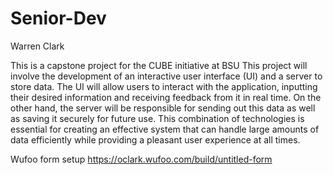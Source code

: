 # Senior-Dev
Warren Clark

This is a capstone project for the CUBE initiative at BSU This project will involve the development of an interactive user interface (UI) and a server to store data. The UI will allow users to interact with the application, inputting their desired information and receiving feedback from it in real time. On the other hand, the server will be responsible for sending out this data as well as saving it securely for future use. This combination of technologies is essential for creating an effective system that can handle large amounts of data efficiently while providing a pleasant user experience at all times.

Wufoo form setup 
https://oclark.wufoo.com/build/untitled-form
